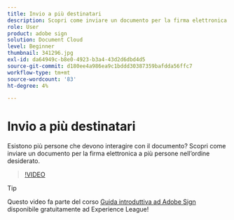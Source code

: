 ```yaml
---
title: Invio a più destinatari
description: Scopri come inviare un documento per la firma elettronica a più persone nell’ordine desiderato
role: User
product: adobe sign
solution: Document Cloud
level: Beginner
thumbnail: 341296.jpg
exl-id: da64949c-b8e0-4923-b3a4-43d2d6dbd4d5
source-git-commit: d180ee4a986ea9c1bddd30387359bafdda56ffc7
workflow-type: tm+mt
source-wordcount: '83'
ht-degree: 4%

---
```


# Invio a più destinatari

Esistono più persone che devono interagire con il documento? Scopri come inviare un documento per la firma elettronica a più persone nell’ordine desiderato.

>[!VIDEO](https://video.tv.adobe.com/v/341296?hidetitle=true)

>[!TIP]
>
>Questo video fa parte del corso [Guida introduttiva ad Adobe Sign](https://experienceleague.adobe.com/?recommended=Sign-U-1-2020.1) disponibile gratuitamente ad Experience League!
